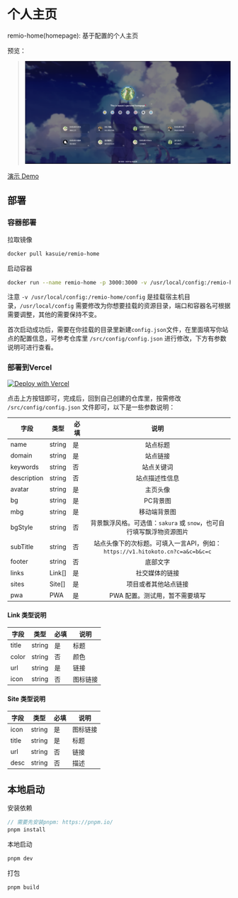 <!--
 * @Author: kasuie
 * @Date: 2024-05-20 19:31:13
 * @LastEditors: kasuie
 * @LastEditTime: 2024-05-26 18:34:25
 * @Description:
-->

# 个人主页

remio-home(homepage): 基于配置的个人主页

预览：

> ![prve](./images/prev.png)

[演示 Demo](https://remio-home.vercel.app)

## 部署

### 容器部署

拉取镜像

```sh
docker pull kasuie/remio-home
```

启动容器

```sh
docker run --name remio-home -p 3000:3000 -v /usr/local/config:/remio-home/config -d kasuie/remio-home:latest
```

注意 `-v /usr/local/config:/remio-home/config` 是挂载宿主机目录，`/usr/local/config` 需要修改为你想要挂载的资源目录，端口和容器名可根据需要调整，其他的需要保持不变。

首次启动成功后，需要在你挂载的目录里新建`config.json`文件，在里面填写你站点的配置信息，可参考仓库里 `/src/config/config.json` 进行修改，下方有参数说明可进行查看。

### 部署到Vercel

[![Deploy with Vercel](https://vercel.com/button)](https://vercel.com/new/clone?repository-url=https://github.com/kasuie/remio-home&project-name=remio-home&repository-name=remio-home)

点击上方按钮即可，完成后，回到自己创建的仓库里，按需修改 `/src/config/config.json` 文件即可，以下是一些参数说明：

| 字段        | 类型      | 必填 | 说明                                                                             |
| ----------- | --------- | ---- | :--------------------------------------------------------------------------------:|
| name        | string    | 是   | 站点标题                                                                         |
| domain      | string    | 是   | 站点链接                                                                         |
| keywords    | string    | 否   | 站点关键词                                                                       |
| description | string    | 否   | 站点描述性信息                                                                    |
| avatar      | string    | 是   | 主页头像                                                                         |
| bg          | string    | 是   | PC背景图                                                                         |
| mbg         | string    | 是   | 移动端背景图                                                                      |
| bgStyle     | string    | 否   | 背景飘浮风格。可选值：`sakura` 或 `snow`，也可自行填写飘浮物资源图片                 |
| subTitle    | string    | 否   | 站点头像下的次标题。可填入一言API，例如：`https://v1.hitokoto.cn?c=a&c=b&c=c`     |
| footer      | string    | 否   | 底部文字                                                                         |
| links       | Link[]    | 是   | 社交媒体的链接                                                                    |
| sites       | Site[]    | 是   | 项目或者其他站点链接                                                              |
| pwa         | PWA       | 是   | PWA 配置。测试用，暂不需要填写                                                     |

#### Link 类型说明

| 字段  | 类型   | 必填 | 说明   |
| ----- | ------ | ---- | ------ |
| title | string | 是   | 标题   |
| color | string | 否   | 颜色   |
| url   | string | 是   | 链接   |
| icon  | string | 否   | 图标链接 |

#### Site 类型说明

| 字段  | 类型   | 必填 | 说明   |
| ----- | ------ | ---- | ------ |
| icon  | string | 是   | 图标链接 |
| title | string | 是   | 标题   |
| url   | string | 否   | 链接   |
| desc  | string | 否   | 描述   |


## 本地启动

安装依赖

```js
// 需要先安装pnpm: https://pnpm.io/
pnpm install
```

本地启动

```js
pnpm dev
```

打包

```js
pnpm build
```
